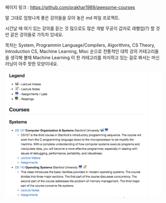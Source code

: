 페이지 링크 : https://github.com/prakhar1989/awesome-courses

말 그대로 엄청나게 좋은 강의들을 모아 놓은 md 파일 프로젝트.

시간날 때 여기 있는 강의를 듣는 것 많으로도 많은 개발 무공이 갑자로 레벨업(?) 할 것만 같은 강의들로 가득차 있네요.

목차는 System, Programmin Language/Compilers, Algorithms, CS Theory,  Introduction CS, Machine Learning, Misc 순으로 전통적인 대학 강의 카테고리들을 생각해 볼때 Machine Learning 이 한 카테고리를 차지하고 있는 걸로 봐서는 머신러닝이 아주 핫한 모양이네요.

![이미지](img/001-01.png)
